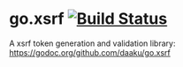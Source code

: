 go.xsrf [![Build Status](https://secure.travis-ci.org/daaku/go.xsrf.svg)](https://travis-ci.org/daaku/go.xsrf)
=========

A xsrf token generation and validation library:
https://godoc.org/github.com/daaku/go.xsrf
